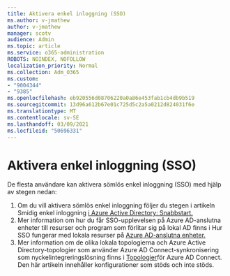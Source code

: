```yaml
---
title: Aktivera enkel inloggning (SSO)
ms.author: v-jmathew
author: v-jmathew
manager: scotv
audience: Admin
ms.topic: article
ms.service: o365-administration
ROBOTS: NOINDEX, NOFOLLOW
localization_priority: Normal
ms.collection: Adm_O365
ms.custom:
- "9004344"
- "9385"
ms.openlocfilehash: eb920556d08706220a0a86e453fab1cb4db9b519
ms.sourcegitcommit: 13d96a612b67e01c725d5c2a5a0212d824031f6e
ms.translationtype: MT
ms.contentlocale: sv-SE
ms.lasthandoff: 03/09/2021
ms.locfileid: "50696331"
---
```

# <a name="enable-seamless-single-sign-on-sso"></a>Aktivera enkel inloggning (SSO)

De flesta användare kan aktivera sömlös enkel inloggning (SSO) med hjälp av stegen nedan:

1. Om du vill aktivera sömlös enkel inloggning följer du stegen i artikeln Smidig enkel inloggning [i Azure Active Directory: Snabbstart.](https://docs.microsoft.com/azure/active-directory/hybrid/how-to-connect-sso-quick-start)
2. Mer information om hur du får SSO-upplevelsen på Azure AD-anslutna enheter till resurser och program som förlitar sig på lokal AD finns i Hur SSO fungerar med lokala resurser på [Azure AD-anslutna enheter.](https://docs.microsoft.com/azure/active-directory/devices/azuread-join-sso)
3. Mer information om de olika lokala topologierna och Azure Active Directory-topologier som använder Azure AD Connect-synkronisering som nyckelintegreringslösning finns i [Topologier](https://docs.microsoft.com/azure/active-directory/hybrid/plan-connect-topologies)för Azure AD Connect. Den här artikeln innehåller konfigurationer som stöds och inte stöds.

